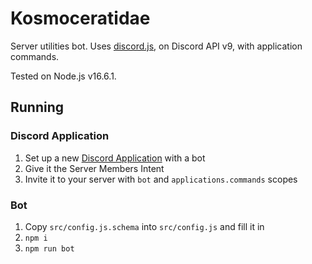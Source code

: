 # Kosmoceratidae

Server utilities bot. Uses [discord.js](https://discord.js.org/), on Discord API v9, with application commands.

Tested on Node.js v16.6.1.

## Running

### Discord Application

1. Set up a new [Discord Application](https://discord.com/developers/applications/) with a bot
2. Give it the Server Members Intent
3. Invite it to your server with `bot` and `applications.commands` scopes

### Bot

1. Copy `src/config.js.schema` into `src/config.js` and fill it in
2. `npm i`
3. `npm run bot`
